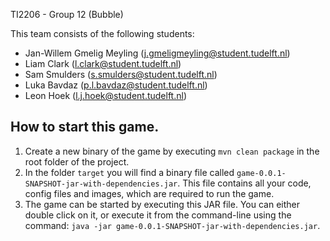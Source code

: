 TI2206 - Group 12 (Bubble)

This team consists of the following students:

* Jan-Willem Gmelig Meyling (j.gmeligmeyling@student.tudelft.nl)
* Liam Clark (l.clark@student.tudelft.nl)
* Sam Smulders (s.smulders@student.tudelft.nl)
* Luka Bavdaz (p.l.bavdaz@student.tudelft.nl)
* Leon Hoek (l.j.hoek@student.tudelft.nl)

## How to start this game.

1. Create a new binary of the game by executing `mvn clean package` in the root folder of the project.
2. In the folder `target` you will find a binary file called `game-0.0.1-SNAPSHOT-jar-with-dependencies.jar`. This file contains all your code, config files and images, which are required to run the game.
3. The game can be started by executing this JAR file. You can either double click on it, or execute it from the command-line using the command: `java -jar game-0.0.1-SNAPSHOT-jar-with-dependencies.jar`.
